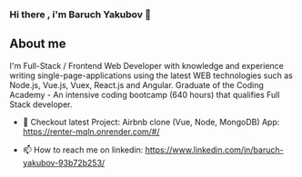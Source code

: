 ### Hi there , i'm Baruch Yakubov 👋
## About me
I'm Full-Stack / Frontend Web Developer with knowledge and experience
writing single-page-applications using the latest WEB technologies such as
Node.js, Vue.js, Vuex, React.js and Angular.
Graduate of the Coding Academy - An intensive coding bootcamp (640
hours) that qualifies Full Stack developer.

- 🔭 Checkout latest Project: Airbnb clone (Vue, Node, MongoDB) App: https://renter-mqln.onrender.com/#/

- 📫 How to reach me on linkedin: https://www.linkedin.com/in/baruch-yakubov-93b72b253/

